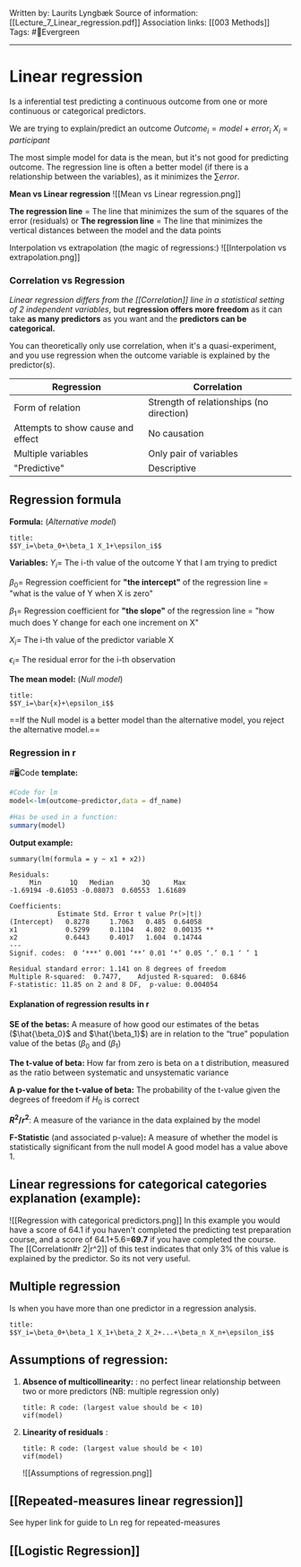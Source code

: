 Written by: Laurits Lyngbæk
Source of information: [[Lecture_7_Linear_regression.pdf]]
Association links: [[003 Methods]] 
Tags: #🌲Evergreen 
___

# Linear regression
Is a inferential test predicting a continuous outcome from one or more continuous or categorical predictors.

We are trying to explain/predict an outcome
$Outcome_i = model + error_i$
$X_i = participant$

The most simple model for data is the mean, but it's not good for predicting outcome.
The regression line is often a better model (if there is a relationship between the variables), as it minimizes the $\sum{error}$.

**Mean					vs 							Linear regression**
![[Mean vs Linear regression.png]]


**The regression line** = The line that minimizes the sum of the squares of the error (residuals)
or
**The regression line** = The line that minimizes the vertical distances between the model and the data points

Interpolation vs extrapolation (the magic of regressions:)
![[Interpolation vs extrapolation.png]]

### Correlation vs Regression
*Linear regression differs from the [[Correlation]] line in a statistical setting of 2 independent variables*, but **regression offers more freedom** as it can take **as many predictors** as you want and the **predictors can be categorical.**

You can theoretically only use correlation, when it's a quasi-experiment, and you use regression when the outcome variable is explained by the predictor(s).

| Regression                        | Correlation                              |
| --------------------------------- | ---------------------------------------- |
| Form of relation                  | Strength of relationships (no direction) |
| Attempts to show cause and effect | No causation                             |
| Multiple variables                | Only pair of variables                   |
| "Predictive"                      | Descriptive                              |

## Regression formula
**Formula:** (*Alternative model*)
```ad-tip
title: 
$$Y_i=\beta_0+\beta_1 X_1+\epsilon_i$$
```

**Variables:**
$Y_i=$ The i-th value of the outcome Y that I am trying to predict

$\beta_0=$  Regression coefficient for **"the intercept"** of the regression line
= "what is the value of Y when X is zero"

$\beta_1=$ Regression coefficient for **"the slope"** of the regression line 
= "how much does Y change for each one increment on X"

$X_i=$ The i-th value of the predictor variable X

$\epsilon_i=$ The residual error for the i-th observation



**The mean  model:**  (*Null model*)


```ad-tip
title: 
$$Y_i=\bar{x}+\epsilon_i$$  
```
==If the Null model is a better model than the alternative model, you reject the alternative model.==

### Regression in r
#🖥️Code **template:** 
```R
#Code for lm
model<-lm(outcome~predictor,data = df_name)

#Has be used in a function:
summary(model)
```
**Output example:**
```
summary(lm(formula = y ~ x1 + x2))

Residuals:
     Min       1Q   Median       3Q      Max 
-1.69194 -0.61053 -0.08073  0.60553  1.61689 

Coefficients:
            Estimate Std. Error t value Pr(>|t|)   
(Intercept)   0.8278     1.7063   0.485  0.64058   
x1            0.5299     0.1104   4.802  0.00135 **
x2            0.6443     0.4017   1.604  0.14744   
---
Signif. codes:  0 ‘***’ 0.001 ‘**’ 0.01 ‘*’ 0.05 ‘.’ 0.1 ‘ ’ 1

Residual standard error: 1.141 on 8 degrees of freedom
Multiple R-squared:  0.7477,	Adjusted R-squared:  0.6846 
F-statistic: 11.85 on 2 and 8 DF,  p-value: 0.004054

```


#### Explanation of regression results in r 
**SE of the betas:**
A measure of how good our estimates of the betas ($\hat{\beta_0}$ and $\hat{\beta_1}$) are in relation to the “true” population value of the betas ($\beta_0$ and ($\beta_1$) 

**The t-value of beta:**
How far from zero is beta on a t distribution, measured as the ratio between systematic and unsystematic variance 

**A p-value for the t-value of beta:**
The probability of the t-value given the degrees of freedom if $H_0$ is correct

**$R^2/r^2$**:
A measure of the variance in the data explained by the model

**F-Statistic** (and associated p-value)**:**
A measure of whether the model is statistically significant from the null model
A good model has a value above 1.



## Linear regressions for categorical categories explanation (example):
![[Regression with categorical predictors.png]]
In this example you would have a score of 64.1 if you haven't completed the predicting test preparation course, and a score of 64.1+5.6=**69.7** if you have completed the course.
The [[Correlation#r 2|r^2]] of this test indicates that only 3% of this value is explained by the predictor.
So its not very useful.

## Multiple regression
Is when you have more than one predictor in a regression analysis.

```ad-tip
title: 
$$Y_i=\beta_0+\beta_1 X_1+\beta_2 X_2+...+\beta_n X_n+\epsilon_i$$
```


## Assumptions of regression:
1. **Absence of multicollinearity:** : no perfect linear relationship between two or more predictors (NB: multiple regression only)
	```ad-tip
	title: R code: (largest value should be < 10)
	vif(model)
	```
2. **Linearity of residuals** : 
	```ad-tip
	title: R code: (largest value should be < 10)
	vif(model)
	```
	
	![[Assumptions of regression.png]]

## [[Repeated-measures linear regression]]
See hyper link for guide to Ln reg for repeated-measures


## [[Logistic Regression]]